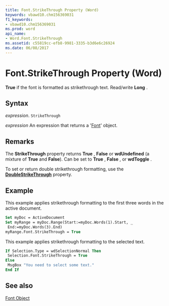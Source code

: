 ```yaml
---
title: Font.StrikeThrough Property (Word)
keywords: vbawd10.chm156369031
f1_keywords:
- vbawd10.chm156369031
ms.prod: word
api_name:
- Word.Font.StrikeThrough
ms.assetid: c55819cc-efb8-9981-3335-b3d6e6c26924
ms.date: 06/08/2017
---
```



# Font.StrikeThrough Property (Word)

 **True** if the font is formatted as strikethrough text. Read/write **Long** .


## Syntax

 _expression_. `StrikeThrough`

 _expression_ An expression that returns a '[Font](Word.Font.md)' object.


## Remarks

The  **StrikeThrough** property returns **True** , **False** or **wdUndefined** (a mixture of **True** and **False**). Can be set to **True** , **False** , or **wdToggle** .

To set or return double strikethrough formatting, use the  **[DoubleStrikeThrough](Word.Font.DoubleStrikeThrough.md)** property.


## Example

This example applies strikethrough formatting to the first three words in the active document.


```vb
Set myDoc = ActiveDocument 
Set myRange = myDoc.Range(Start:=myDoc.Words(1).Start, _ 
 End:=myDoc.Words(3).End) 
myRange.Font.StrikeThrough = True
```

This example applies strikethrough formatting to the selected text.




```vb
If Selection.Type = wdSelectionNormal Then 
 Selection.Font.StrikeThrough = True 
Else 
 MsgBox "You need to select some text." 
End If
```


## See also


[Font Object](Word.Font.md)

